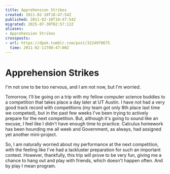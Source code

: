 ```yaml
---
title: Apprehension Strikes
created: 2011-02-10T18:47:54Z
published: 2011-02-10T18:47:54Z
migrated: 2025-07-30T02:57:12Z
aliases:
- Apprehension Strikes
crossposts:
- url: https://dpek.tumblr.com/post/3224979675
  time: 2011-02-11T00:47:00Z
---
```


# Apprehension Strikes

I'm not one to be too nervous, and I am not now, but I'm worried.

Tomorrow, I'll be going on a trip with my fellow computer science buddies to a competition that takes place a day later at UT Austin. I have not had a very good track record with competitions (my team got only 8th place last time we competed), but in the past few weeks I've been trying to actively prepare for the next competition. But, although it's going to sound like an excuse, I feel like I didn't have enough time to practice. Calculus homework has been hounding me all week and Government, as always, had assigned yet another mini-project.

So, I am naturally worried about my performance at the next competition, with the feeling like I've had a lackluster preparation for such an important contest. However, thankfully, this trip will prove to be very fun, giving me a chance to hang out and play with friends, which doesn't happen often. And by play I mean program.
